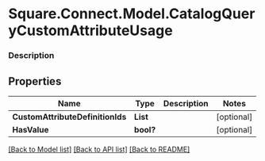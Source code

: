 # Square.Connect.Model.CatalogQueryCustomAttributeUsage

### Description



## Properties

Name | Type | Description | Notes
------------ | ------------- | ------------- | -------------
**CustomAttributeDefinitionIds** | **List<string>** |  | [optional] 
**HasValue** | **bool?** |  | [optional] 



[[Back to Model list]](../README.md#documentation-for-models) [[Back to API list]](../README.md#documentation-for-api-endpoints) [[Back to README]](../README.md)

